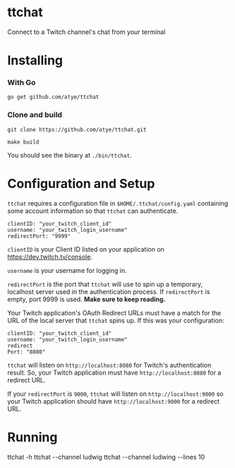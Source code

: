 # ttchat

Connect to a Twitch channel's chat from your terminal

# Installing

  ### With Go

```go get github.com/atye/ttchat```

### Clone and build
```git clone https://github.com/atye/ttchat.git```

```make build```

You should see the binary at `./bin/ttchat`.

# Configuration and Setup

 `ttchat` requires a configuration file in `$HOME/.ttchat/config.yaml` containing some account information so that `ttchat` can authenticate.

```
clientID: "your_twitch_client_id"
username: "your_twitch_login_username"
redirectPort: "9999"
```

`clientID` is your Client ID listed on your application on https://dev.twitch.tv/console.

`username` is your username for logging in.

`redirectPort` is the port that `ttchat` will use to spin up a temporary, localhost server used in the authentication process. If `redirectPort` is empty, port 9999 is used. **Make sure to keep reading.**

Your Twitch application's OAuth Redirect URLs must have a match for the URL of the local server that `ttchat` spins up. If this was your configuration:

```
clientID: "your_twitch_client_id"
username: "your_twitch_login_username"
redirect
Port: "8080"
```
`ttchat` will listen on `http://localhost:8080` for Twitch's authentication result. So, your Twitch application must have `http://localhost:8080` for a redirect URL.

If your `redirectPort` is `9000`, `ttchat` will listen on `http://localhost:9000` so your Twitch application should have `http://localhost:9000` for a redirect URL.

# Running
ttchat -h
ttchat --channel ludwig
ttchat --channel ludwing --lines 10
